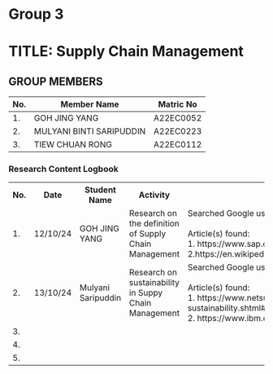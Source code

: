 # Group 3 

# TITLE: Supply Chain Management
## GROUP MEMBERS
|No. | Member Name | Matric No|
|--|--|--|
|1. | GOH JING YANG   |A22EC0052|
|2. | MULYANI BINTI SARIPUDDIN | A22EC0223|
|3. | TIEW CHUAN RONG | A22EC0112|

<div class="logbook-section">
    <h3>Research Content Logbook</h3>
    <table>
        <tr>
            <th>No.</th>
            <th>Date</th>
            <th>Student Name</th>
            <th>Activity</th>
            <th>Details</th>
        </tr>
        <tr>
            <td>1.</td>
            <td>12/10/24</td>
            <td>GOH JING YANG </td>
            <td>Research on the definition of Supply Chain Management</td>
            <td>Searched Google using keyword: 
            "Supply Chain Management"
            <br>
            <br>
            Article(s) found:
            <br>
            1. https://www.sap.com/sea/products/technology-platform/process-automation/what-is-rpa.html
            2.https://en.wikipedia.org/wiki/Supply_chain_management
            3.https://www.ibm.com/topics/supply-chain-management
            </td>
        </tr>
       <tr>
            <td>2.</td>
            <td>13/10/24</td>
            <td>Mulyani Saripuddin</td>
            <td>Research on sustainability in Suppy Chain Management</td>
            <td>Searched Google using keyword: 
            "Sustainability in Supply Chain Management"
            <br>
            <br>
            Article(s) found:
            <br>
            1. https://www.netsuite.com/portal/resource/articles/erp/supply-chain-sustainability.shtml#:~:text=What%20Is%20Supply%20Chain%20Sustainability,every%20transportation%20link%20in%20between 
            <br>
            2. https://www.ibm.com/topics/sustainable-supply-chain-management 
            <br>
            </td>
        </tr>
      <tr>
            <td>3.</td>
            <td></td>
            <td></td>
            <td></td>
            <td></td>
        </tr>
      <tr>
            <td>4.</td>
            <td></td>
            <td></td>
            <td></td>
            <td></td>
        </tr>
      <tr>
            <td>5.</td>
            <td></td>
            <td></td>
            <td></td>
            <td></td>
        </tr>
    </table>
</div>

